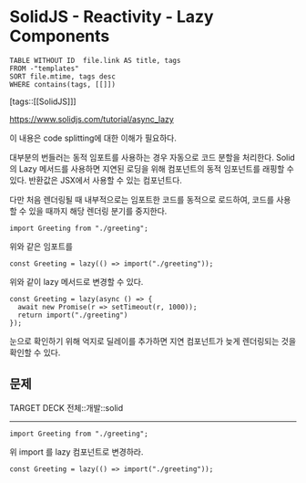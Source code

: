 # SolidJS - Reactivity - Lazy Components

<!--Basic Template V0.0.2 Start -->
```dataview
TABLE WITHOUT ID  file.link AS title, tags
FROM -"templates"
SORT file.mtime, tags desc
WHERE contains(tags, [[]])
```
<!--Basic Template V0.0.2 End -->
[tags::[[SolidJS]]]

https://www.solidjs.com/tutorial/async_lazy

이 내용은 code splitting에 대한 이해가 필요하다.

대부분의 번들러는 동적 임포트를 사용하는 경우 자동으로 코드 분할을 처리한다. Solid의 Lazy 메서드를 사용하면 지연된 로딩을 위해 컴포넌트의 동적 임포넌트를 래핑할 수 있다. 반환값은 JSX에서 사용할 수 있는 컴포넌트다.

다만 처음 렌더링될 때 내부적으로는 임포트한 코드를 동적으로 로드하여, 코드를 사용할 수 있을 때까지 해당 렌더링 분기를 중지한다.

```tsx
import Greeting from "./greeting";
```

위와 같은 임포트를

```tsx
const Greeting = lazy(() => import("./greeting"));
```

위와 같이 lazy 메서드로 변경할 수 있다.

```tsx
const Greeting = lazy(async () => {
  await new Promise(r => setTimeout(r, 1000));
  return import("./greeting")
});
```

눈으로 확인하기 위해 억지로 딜레이를 추가하면 지연 컴포넌트가 늦게 렌더링되는 것을 확인할 수 있다.

## 문제

TARGET DECK
전체::개발::solid

---

<!--ankiQ-->

```tsx
import Greeting from "./greeting";
```

위 import 를 lazy 컴포넌트로 변경하라.

<!--ankiA-->

```tsx
const Greeting = lazy(() => import("./greeting"));
```

<!--ankiE-->
<!--ID: 1665054490931-->

